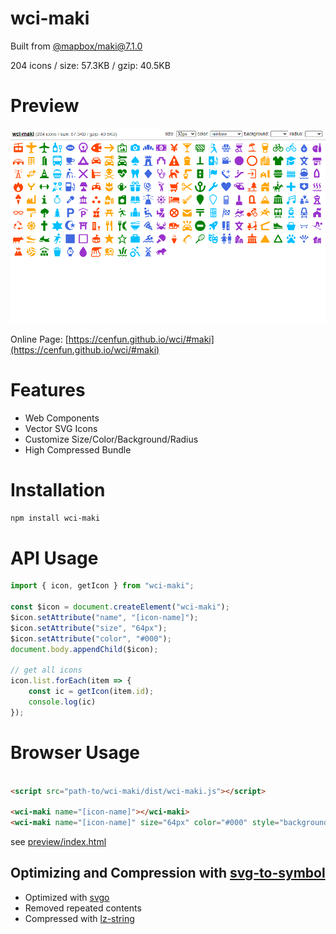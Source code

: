 # wci-maki
Built from [@mapbox/maki@7.1.0](https://github.com/mapbox/maki)  

204 icons / size: 57.3KB / gzip: 40.5KB  



# Preview
![screenshot](preview/screenshot.png)

Online Page: [https://cenfun.github.io/wci/#maki](https://cenfun.github.io/wci/#maki)

# Features
* Web Components
* Vector SVG Icons 
* Customize Size/Color/Background/Radius
* High Compressed Bundle
# Installation
```sh
npm install wci-maki
```
# API Usage
```js
import { icon, getIcon } from "wci-maki";

const $icon = document.createElement("wci-maki");
$icon.setAttribute("name", "[icon-name]");
$icon.setAttribute("size", "64px");
$icon.setAttribute("color", "#000");
document.body.appendChild($icon);

// get all icons
icon.list.forEach(item => {
    const ic = getIcon(item.id);
    console.log(ic)
});
```
# Browser Usage
```html

<script src="path-to/wci-maki/dist/wci-maki.js"></script>

<wci-maki name="[icon-name]"></wci-maki>
<wci-maki name="[icon-name]" size="64px" color="#000" style="background:#f5f5f5;"></wci-maki>
```
see [preview/index.html](preview/index.html)

## Optimizing and Compression with [svg-to-symbol](https://github.com/cenfun/svg-to-symbol)
* Optimized with [svgo](https://github.com/svg/svgo)
* Removed repeated contents
* Compressed with [lz-string](https://github.com/pieroxy/lz-string)